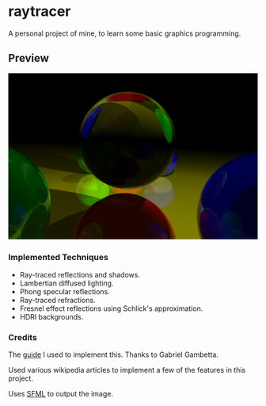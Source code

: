 # raytracer
A personal project of mine, to learn some basic graphics programming. 

## Preview
![Refraction Test Image](https://raw.githubusercontent.com/pranavaathrey/raytracer/refs/heads/main/build/Debug/renders/refraction_test.png)

### Implemented Techniques
- Ray-traced reflections and shadows.
- Lambertian diffused lighting.
- Phong specular reflections.
- Ray-traced refractions.
- Fresnel effect reflections using Schlick's approximation.
- HDRI backgrounds.

### Credits
The [guide](https://gabrielgambetta.com/computer-graphics-from-scratch) I used to implement this. Thanks to Gabriel Gambetta.

Used various wikipedia articles to implement a few of the features in this project.

Uses [SFML](https://www.sfml-dev.org/) to output the image.
